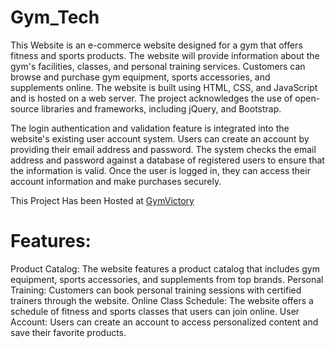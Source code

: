 # Gym_Tech


This Website is an e-commerce website designed for a gym that offers fitness and sports products. The website will provide information about the gym's facilities, classes, and personal training services. Customers can browse and purchase gym equipment, sports accessories, and supplements online. The website is built using HTML, CSS, and JavaScript and is hosted on a web server. The project acknowledges the use of open-source libraries and frameworks, including jQuery, and Bootstrap. 

The login authentication and validation feature is integrated into the website's existing user account system. Users can create an account by providing their email address and password. The system checks the email address and password against a database of registered users to ensure that the information is valid. Once the user is logged in, they can access their account information and make purchases securely.

This Project Has been Hosted at [GymVictory](https://gymvictory.netlify.app/index.html)

# Features:

Product Catalog: The website features a product catalog that includes gym equipment, sports accessories, and supplements from top brands.
Personal Training: Customers can book personal training sessions with certified trainers through the website.
Online Class Schedule: The website offers a schedule of fitness and sports classes that users can join online.
User Account: Users can create an account to access personalized content and save their favorite products.
